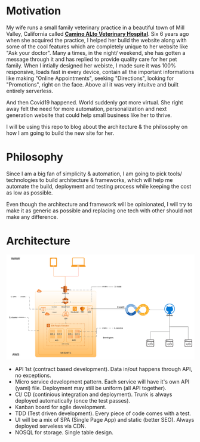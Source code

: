 # Motivation
My wife runs a small family veterinary practice in a beautiful town of Mill Valley, California called **[Camino ALto Veterinary Hospital](https://caminoaltovet.com/)**. 
Six 6 years ago when she acquired the practice, I helped her build the website along with some of the cool features which are completely unique to her website like "Ask your doctor". 
Many a times, in the night/ weekend, she has gotten a message through it and has replied to provide quality care for her pet family. 
When I intially designed her webiste, I made  sure it was 100% responsive, loads fast in every device, contain all the important informations
like making "Online Appointments", seeking "Directions", looking for "Promotions", right on the face. Above all it was very intuitve and built entirely serverless.

And then Covid19 happened. World suddenly got more virtual. She right away felt the need for more automation, personalization and next generation website that could help
small business like her to thrive.

I will be using this repo to blog about the architecture & the philosophy on how I am going to build the new site for her. 

# Philosophy
Since I am a big fan of simplicity & automation, I am going to pick tools/ technologies to build architecture & frameworks, 
which will help me  automate the build, deployment and testing process while keeping the cost as low as possible. 

Even though the architecture and framework will be opinionated, I will try to make it as generic as possible and replacing
one tech with other should not make any difference.

# Architecture

![arch.png](arch.png)

- API 1st (contract based development). Data in/out happens through API, no exceptions. 
- Micro service development pattern. Each service will have it's own API (yaml) file. Deployment may still be uniform (all API together).
- CI/ CD (continious integration and deployment). Trunk is always deployed automatically (once the test passes). 
- Kanban board  for agile development.
- TDD (Test driven development). Every piece of code comes with a test.
- UI will be a mix of SPA (Single Page App) and static (better SEO). Always deployed serveless via CDN.
- NOSQL for storage. Single table design.
